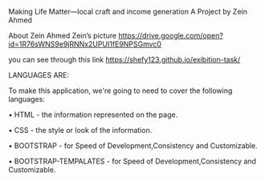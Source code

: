 Making Life Matter—local craft and income generation
A Project by Zein Ahmed

About Zein Ahmed
Zein’s picture https://drive.google.com/open?id=1R76sWNS9e9jRNNx2UPUI1fE9NPSGmvc0

you can see through this link https://shefy123.github.io/exibition-task/

LANGUAGES ARE:

To make this application, we're going to need to cover the following languages:

• HTML - the information represented on the page.

• CSS - the style or look of the information.

• BOOTSTRAP - for Speed of Development,Consistency and Customizable.

• BOOTSTRAP-TEMPALATES - for Speed of Development,Consistency and Customizable.




